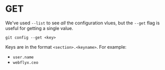 # GET

We've used `--list` to see _all_ the configuration vlues, but the `--get` flag is useful for getting a single value.

    git config --get <key>

Keys are in the format `<section>.<keyname>`. For example:

- `user.name`
- `webflyx.ceo`
